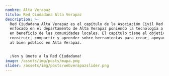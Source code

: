 ```yaml
---
nombre: Alta Verapaz
titulo: Red Ciudadana Alta Verapaz
description: >-
  Red Ciudadana Alta Verapaz es el capítulo de la Asociación Civil Red Ciudadana
  enfocado en el departamento de Alta Verapaz poniendo la tecnología a trabajar
  en beneficio de las comunidades locales. El capítulo tiene el objetivo de 
  construir, compartir y aprender sobre herramientas para crear, apoyar y servir
  al bien público en Alta Verapaz.


  ¡Ven y únete a la Red Ciudadana!
image: /assets/img/posts/mapa.png
slider: /assets/img/posts/webverapazslider.png
---
```

